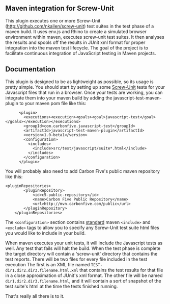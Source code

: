 ## Maven integration for Screw-Unit ##
This plugin executes one or more Screw-Unit (http://github.com/nkallen/screw-unit) test suites in the test phase of a maven build.  It uses env.js and Rhino to create a simulated browser environment within maven, executes screw-unit test suites.  It then analyses the results and spools off the results in JUnit xml format for proper integration into the maven test lifecycle.  The goal of the project is to facilitate continuous integration of JavaScript testing in Maven projects.

## Documentation ##
This plugin is designed to be as lightweight as possible, so its usage is pretty simple.   You should start by setting up some [Screw-Unit](http://github.com/nkallen/screw-unit) tests for your Javascript files that run in a browser.  Once your tests are working, you can integrate them into your maven build by adding the javascript-test-maven-plugin to your maven pom file like this:

```
      <plugin>
        <executions><execution><goals><goal>javascript-test</goal></goals></execution></executions>
        <groupId>com.carbonfive.javascript-test</groupId>
        <artifactId>javascript-test-maven-plugin</artifactId>
        <version>1.0-beta1</version>
        <configuration>
          <includes>
            <include>src/test/javascript/suite*.html</include>
          </includes>
        </configuration>
      </plugin>
```

You will probably also need to add Carbon Five's public maven repository like this:
```
<pluginRepositories>
        <pluginRepository>
            <id>c5-public-repository</id>
            <name>Carbon Five Public Repository</name>
            <url>http://mvn.carbonfive.com/public</url>
        </pluginRepository>
    </pluginRepositories>
```

The `<configuration>` section contains [standard](http://maven.apache.org/plugins/maven-resources-plugin/examples/include-exclude.html) maven `<include>` and `<exclude>` tags to allow you to specify any Screw-Unit test suite html files you would like to include in your build.

When maven executes your unit tests, it will include the Javascript tests as well.  Any test that fails will halt the build.  When the test phase is complete the target directory will contain a 'screw-unit' directory that contains the test reports.  There will be two files for every file included in the test execution  The first is an XML file named `TEST-dir1.dir2.dir3.filename.html.xml` that contains the test results for that file in a close approximation of JUnit's xml format.  The other file will be named `dir1.dir2.dir3.filename.html`, and it will contain a sort of snapshot of the test suite's html at the time the tests finished running.

That's really all there is to it.